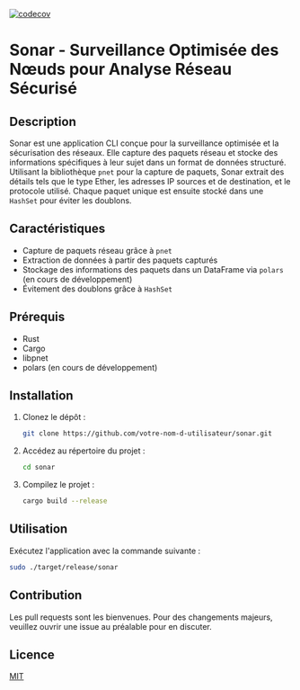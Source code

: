 [![codecov](https://codecov.io/gh/Sonar-team/Sonar_cli_app/graph/badge.svg?token=W0QG5FG51U)](https://codecov.io/gh/Sonar-team/Sonar_cli_app)
# Sonar - Surveillance Optimisée des Nœuds pour Analyse Réseau Sécurisé

## Description

Sonar est une application CLI conçue pour la surveillance optimisée et la sécurisation des réseaux. Elle capture des paquets réseau et stocke des informations spécifiques à leur sujet dans un format de données structuré. Utilisant la bibliothèque `pnet` pour la capture de paquets, Sonar extrait des détails tels que le type Ether, les adresses IP sources et de destination, et le protocole utilisé. Chaque paquet unique est ensuite stocké dans une `HashSet` pour éviter les doublons.

## Caractéristiques

- Capture de paquets réseau grâce à `pnet`
- Extraction de données à partir des paquets capturés
- Stockage des informations des paquets dans un DataFrame via `polars` (en cours de développement)
- Évitement des doublons grâce à `HashSet`

## Prérequis

- Rust
- Cargo
- libpnet
- polars (en cours de développement)

## Installation

1. Clonez le dépôt :
   ```bash
   git clone https://github.com/votre-nom-d-utilisateur/sonar.git
   ```
2. Accédez au répertoire du projet :
   ```bash
   cd sonar
   ```
3. Compilez le projet :
   ```bash
   cargo build --release
   ```

## Utilisation

Exécutez l'application avec la commande suivante :

```bash
sudo ./target/release/sonar
```

## Contribution

Les pull requests sont les bienvenues. Pour des changements majeurs, veuillez ouvrir une issue au préalable pour en discuter.

## Licence

[MIT](LICENSE.md)
